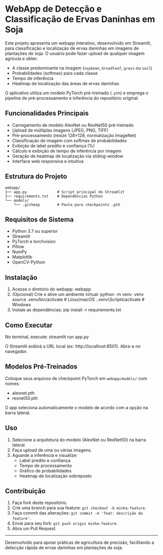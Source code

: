# WebApp de Detecção e Classificação de Ervas Daninhas em Soja

Este projeto apresenta um webapp interativo, desenvolvido em Streamlit, para classificação e localização de ervas daninhas em imagens de plantações de soja. O usuário pode fazer upload de qualquer imagem agrícola e obter:
- A classe predominante na imagem (`soybean`, `broadleaf`, `grass` ou `soil`)
- Probabilidades (softmax) para cada classe
- Tempo de inferência
- Heatmap de localização das áreas de ervas daninhas

O aplicativo utiliza um modelo PyTorch pré-treinado (`.pth`) e emprega o pipeline de pré-processamento e inferência do repositório original.

## Funcionalidades Principais
- Carregamento de modelo AlexNet ou ResNet50 pré-treinado
- Upload de múltiplas imagens (JPEG, PNG, TIFF)
- Pré-processamento (resize 128×128, normalização ImageNet)
- Classificação de imagem com softmax de probabilidades
- Exibição de label predito e confiança (%)
- Cálculo e exibição de tempo de inferência por imagem
- Geração de heatmap de localização via sliding-window
- Interface web responsiva e intuitiva

## Estrutura do Projeto
```
webapp/
├── app.py              # Script principal do Streamlit
├── requirements.txt    # Dependências Python
└── models/
    └── .gitkeep        # Pasta para checkpoints .pth
```

## Requisitos de Sistema
- Python 3.7 ou superior
- Streamlit
- PyTorch e torchvision
- Pillow
- NumPy
- Matplotlib
- OpenCV-Python

## Instalação
1. Acesse o diretório do webapp:
    webapp
2. (Opcional) Crie e ative um ambiente virtual:
    python -m venv .venv
    source .venv/bin/activate   # Linux/macOS
    .\.venv\Scripts\activate  # Windows
3. Instale as dependências:
    pip install -r requirements.txt

## Como Executar
No terminal, execute:
    streamlit run app.py

O Streamlit exibirá a URL local (ex: http://localhost:8501). Abra-a no navegador.

## Modelos Pré-Treinados
Coloque seus arquivos de checkpoint PyTorch em `webapp/models/` com nomes:
- alexnet.pth
- resnet50.pth

O app seleciona automaticamente o modelo de acordo com a opção na barra lateral.

## Uso
1. Selecione a arquitetura do modelo (AlexNet ou ResNet50) na barra lateral.
2. Faça upload de uma ou várias imagens.
3. Aguarde a inferência e visualize:
    - Label predito e confiança
    - Tempo de processamento
    - Gráfico de probabilidades
    - Heatmap de localização sobreposto

## Contribuição
1. Faça fork deste repositório.
2. Crie uma branch para sua feature: `git checkout -b minha-feature`.
3. Faça commit das alterações: `git commit -m 'feat: descrição da feature'`.
4. Envie para seu fork: `git push origin minha-feature`.
5. Abra um Pull Request.

---
Desenvolvido para apoiar práticas de agricultura de precisão, facilitando a detecção rápida de ervas daninhas em plantações de soja.